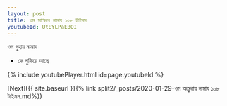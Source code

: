 ```yaml
---
layout: post
title: ওম সাক্ষিনে নামায ১০৮ টাইমস
youtubeId: UtEYLPaEBOI
---
```

 
 
 ওম গুহায় নামায  
 
 -  কে লুকিয়ে আছে 
 
  
 
  
 
 
 
 
 
 


{% include youtubePlayer.html id=page.youtubeId %}
 
[Next]({{ site.baseurl }}{% link  split2/_posts/2020-01-29-ওম অক্ৰুৱায় নামায ১০৮ টাইমস.md%})
 
